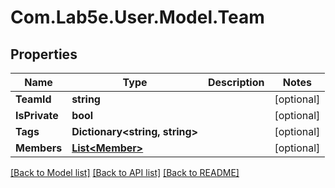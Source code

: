# Com.Lab5e.User.Model.Team

## Properties

Name | Type | Description | Notes
------------ | ------------- | ------------- | -------------
**TeamId** | **string** |  | [optional] 
**IsPrivate** | **bool** |  | [optional] 
**Tags** | **Dictionary&lt;string, string&gt;** |  | [optional] 
**Members** | [**List&lt;Member&gt;**](Member.md) |  | [optional] 

[[Back to Model list]](../README.md#documentation-for-models) [[Back to API list]](../README.md#documentation-for-api-endpoints) [[Back to README]](../README.md)


